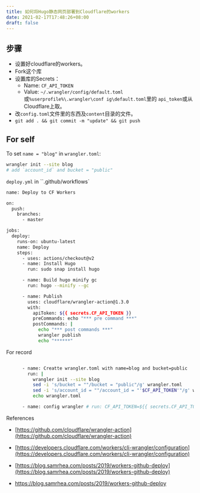 ```yaml
---
title: 如何将Hugo静态网页部署到Cloudflare的workers
date: 2021-02-17T17:48:26+08:00
draft: false
---
```


## 步骤
*   设置好cloudflare的workers。
*   Fork这个库
*   设置库的Secrets：
    * Name: `CF_API_TOKEN`
    * Value: `~/.wrangler/config/default.toml`或`%userprofile%\.wrangler\conf
ig\default.toml`里的 `api_token`或从Cloudflare上取。
*   改``config.toml``文件里的东西及`content`目录的文件。
*   `git add . && git commit -m "update" && git push`

## For self

To set ``name = "blog"`` in ``wrangler.toml``:
```bash
wrangler init --site blog
# add `account_id` and bucket = "public"
```

`deploy.yml` in ``.github/workflows`
```bash
name: Deploy to CF Workers

on:
  push:
    branches:
      - master

jobs:
  deploy:
    runs-on: ubuntu-latest
    name: Deploy
    steps:
      - uses: actions/checkout@v2
      - name: Install Hugo
        run: sudo snap install hugo

      - name: Build hugo minify gc
        run: hugo --minify --gc

      - name: Publish
        uses: cloudflare/wrangler-action@1.3.0
        with:
          apiToken: ${{ secrets.CF_API_TOKEN }}
          preCommands: echo "*** pre command ***"
          postCommands: |
            echo "*** post commands ***"
            wrangler publish
            echo "******"

```

For record
```bash

      - name: Creatte wrangler.toml with name=blog and bucket=public
        run: |
          wrangler init --site blog
          sed -i 's/bucket = ""/bucket = "public"/g' wrangler.toml
          sed -i 's/account_id = ""/account_id = "'$CF_API_TOKEN'"/g' wrangler.toml
          echo wrangler.toml

      - name: config wrangler # run: CF_API_TOKEN=${{ secrets.CF_API_TOKEN }} wrangler publish
```


References

*   [https://github.com/cloudflare/wrangler-action](https://github.com/cloudflare/wrangler-action)
*   [https://developers.cloudflare.com/workers/cli-wrangler/configuration](https://developers.cloudflare.com/workers/cli-wrangler/configuration)

*   [https://blog.samrhea.com/posts/2019/workers-github-deploy](https://blog.samrhea.com/posts/2019/workers-github-deploy)

*   https://blog.samrhea.com/posts/2019/workers-github-deploy
